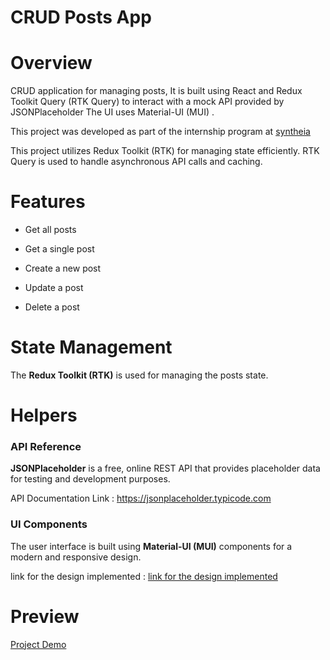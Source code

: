 <h1>CRUD Posts App</h1>

<h1>Overview</h1>

CRUD application for managing posts, It is built using React and Redux Toolkit Query (RTK Query) to interact with a mock API provided by JSONPlaceholder The UI uses Material-UI (MUI) .


This project was developed as part of the internship program at [syntheia](https://syntheia.io/)

This project utilizes Redux Toolkit (RTK) for managing state efficiently. RTK Query is used to handle asynchronous API calls and caching.


<h1>Features</h1>
 
* Get all posts

* Get a single post

* Create a new post

* Update a post

* Delete a post

# State Management

The **Redux Toolkit (RTK)** is used for managing the posts state.

# Helpers

### API Reference
**JSONPlaceholder** is a free, online REST API that provides placeholder data for testing and development purposes.

API Documentation Link : https://jsonplaceholder.typicode.com

### UI Components

The user interface is built using **Material-UI (MUI)** components for a modern and responsive design.

link for the design implemented : [link for the design implemented](https://www.figma.com/design/hK5Qq5LVPZeSqz0kIfdr79/Form?node-id=0-1&p=f)

<h1> Preview </h1>

[Project Demo](https://drive.google.com/file/d/1s0vR9tLvHvx0vArkyIryupcP9BubQq_A/view?usp=sharing)
